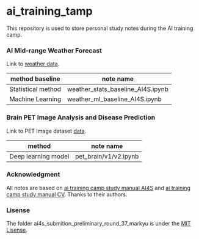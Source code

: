 # ai_training_tamp
This repository is used to store personal study notes during the AI training camp.

### AI Mid-range Weather Forecast

Link to [weather data](https://tianchi.aliyun.com/competition/entrance/532111/information).

|method baseline| note name|
|-|-|
|Statistical method | weather_stats_baseline_AI4S.ipynb|
|Machine Learning | weather_ml_baseline_AI4S.ipynb |

### Brain PET Image Analysis and Disease Prediction

Link to PET Image dataset [data](https://challenge.xfyun.cn/topic/info?type=pet-2023).

|method| note name|
|-|-|
|Deep learning model| pet_brain/v1/v2.ipynb|

### Acknowledgment

All notes are based on [ai training camp study manual AI4S](https://datawhaler.feishu.cn/docx/SRkydw1ufoAclmxeIfAct4uGnAb) and [ai training camp study manual CV](https://datawhaler.feishu.cn/docx/K6RndJlW5ocYfZxJ02ucGIwmnqd). Thanks to their authors.

### Lisense
The folder ai4s_submition_preliminary_round_37_markyu is under the [MIT Lisense](https://github.com/MarcYugo/ai_training_tamp/blob/main/LICENSE).
